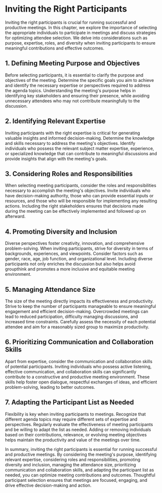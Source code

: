 Inviting the Right Participants
========================================

Inviting the right participants is crucial for running successful and productive meetings. In this chapter, we explore the importance of selecting the appropriate individuals to participate in meetings and discuss strategies for optimizing attendee selection. We delve into considerations such as purpose, expertise, roles, and diversity when inviting participants to ensure meaningful contributions and effective outcomes.

1\. **Defining Meeting Purpose and Objectives**
----------------------------------------------

Before selecting participants, it is essential to clarify the purpose and objectives of the meeting. Determine the specific goals you aim to achieve and identify the necessary expertise or perspectives required to address the agenda topics. Understanding the meeting's purpose helps in identifying key stakeholders and ensuring their presence, while avoiding unnecessary attendees who may not contribute meaningfully to the discussion.

2\. **Identifying Relevant Expertise**
-------------------------------------

Inviting participants with the right expertise is critical for generating valuable insights and informed decision-making. Determine the knowledge and skills necessary to address the meeting's objectives. Identify individuals who possess the relevant subject matter expertise, experience, or specialized knowledge that can contribute to meaningful discussions and provide insights that align with the meeting's goals.

3\. **Considering Roles and Responsibilities**
---------------------------------------------

When selecting meeting participants, consider the roles and responsibilities necessary to accomplish the meeting's objectives. Invite individuals who have decision-making authority, those who can provide essential inputs or resources, and those who will be responsible for implementing any resulting actions. Including the right stakeholders ensures that decisions made during the meeting can be effectively implemented and followed up on afterward.

4\. **Promoting Diversity and Inclusion**
----------------------------------------

Diverse perspectives foster creativity, innovation, and comprehensive problem-solving. When inviting participants, strive for diversity in terms of backgrounds, experiences, and viewpoints. Consider factors such as gender, race, age, job function, and organizational level. Including diverse participants not only enriches the discussion but also helps avoid groupthink and promotes a more inclusive and equitable meeting environment.

5\. **Managing Attendance Size**
-------------------------------

The size of the meeting directly impacts its effectiveness and productivity. Strive to keep the number of participants manageable to ensure meaningful engagement and efficient decision-making. Overcrowded meetings can lead to reduced participation, difficulty managing discussions, and increased time constraints. Carefully assess the necessity of each potential attendee and aim for a reasonably sized group to maximize productivity.

6\. **Prioritizing Communication and Collaboration Skills**
----------------------------------------------------------

Apart from expertise, consider the communication and collaboration skills of potential participants. Inviting individuals who possess active listening, effective communication, and collaboration skills can significantly contribute to a constructive and productive meeting environment. These skills help foster open dialogue, respectful exchanges of ideas, and efficient problem-solving, leading to better outcomes.

7\. **Adapting the Participant List as Needed**
----------------------------------------------

Flexibility is key when inviting participants to meetings. Recognize that different agenda topics may require different sets of expertise and perspectives. Regularly evaluate the effectiveness of meeting participants and be willing to adapt the list as needed. Adding or removing individuals based on their contributions, relevance, or evolving meeting objectives helps maintain the productivity and value of the meetings over time.

In summary, inviting the right participants is essential for running successful and productive meetings. By considering the meeting's purpose, identifying relevant expertise, considering roles and responsibilities, promoting diversity and inclusion, managing the attendance size, prioritizing communication and collaboration skills, and adapting the participant list as needed, you can optimize meeting contributions and outcomes. Thoughtful participant selection ensures that meetings are focused, engaging, and drive effective decision-making and action.
